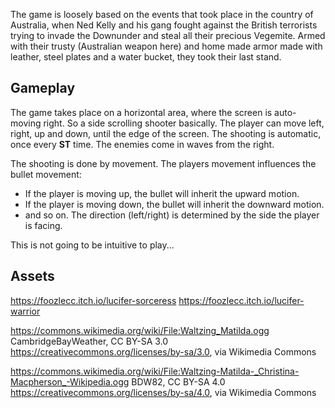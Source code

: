 The game is loosely based on the events that took place in the country of Australia, when Ned Kelly and his gang fought against the British terrorists trying to invade the Downunder and steal all their precious Vegemite.
Armed with their trusty (Australian weapon here) and home made armor made with leather, steel plates and a water bucket, they took their last stand.

## Gameplay
The game takes place on a horizontal area, where the screen is auto-moving right.
So a side scrolling shooter basically.
The player can move left, right, up and down, until the edge of the screen.
The shooting is automatic, once every **ST** time.
The enemies come in waves from the right.

The shooting is done by movement. The players movement influences the bullet movement:
- If the player is moving up, the bullet will inherit the upward motion.
- If the player is moving down, the bullet will inherit the downward motion.
- and so on.
The direction (left/right) is determined by the side the player is facing.

This is not going to be intuitive to play...

## Assets
https://foozlecc.itch.io/lucifer-sorceress
https://foozlecc.itch.io/lucifer-warrior

https://commons.wikimedia.org/wiki/File:Waltzing_Matilda.ogg
CambridgeBayWeather, CC BY-SA 3.0 <https://creativecommons.org/licenses/by-sa/3.0>, via Wikimedia Commons

https://commons.wikimedia.org/wiki/File:Waltzing-Matilda-_Christina-Macpherson_-Wikipedia.ogg
BDW82, CC BY-SA 4.0 <https://creativecommons.org/licenses/by-sa/4.0>, via Wikimedia Commons